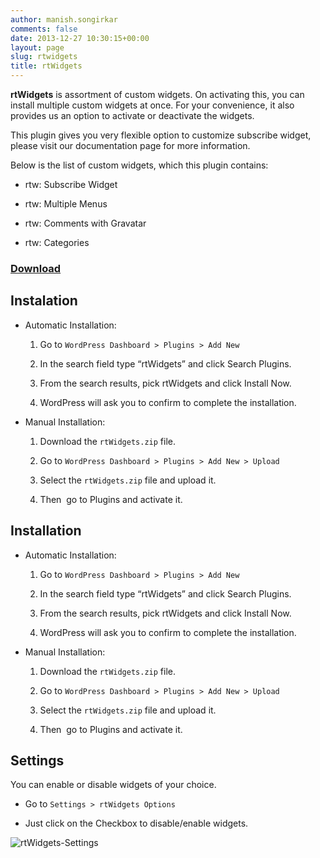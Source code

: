 ```yaml
---
author: manish.songirkar
comments: false
date: 2013-12-27 10:30:15+00:00
layout: page
slug: rtwidgets
title: rtWidgets
---
```


**rtWidgets** is assortment of custom widgets. On activating this, you can install multiple custom widgets at once. For your convenience, it also provides us an option to activate or deactivate the widgets.

This plugin gives you very flexible option to customize subscribe widget, please visit our documentation page for more information.

Below is the list of custom widgets, which this plugin contains:



	
  * rtw: Subscribe Widget

	
  * rtw: Multiple Menus

	
  * rtw: Comments with Gravatar

	
  * rtw: Categories




### [Download](http://wordpress.org/plugins/rtwidgets/)




## Instalation





	
  * Automatic Installation:

	
    1. Go to `WordPress Dashboard > Plugins > Add New`

	
    2. In the search field type “rtWidgets” and click Search Plugins.

	
    3. From the search results, pick rtWidgets and click Install Now.

	
    4. WordPress will ask you to confirm to complete the installation.




	
  * Manual Installation:

	
    1. Download the `rtWidgets.zip` file.

	
    2. Go to `WordPress Dashboard > Plugins > Add New > Upload`

	
    3. Select the `rtWidgets.zip` file and upload it.

	
    4. Then  go to Plugins and activate it.








## Installation





	
  * Automatic Installation:

	
    1. Go to `WordPress Dashboard > Plugins > Add New`

	
    2. In the search field type “rtWidgets” and click Search Plugins.

	
    3. From the search results, pick rtWidgets and click Install Now.

	
    4. WordPress will ask you to confirm to complete the installation.




	
  * Manual Installation:

	
    1. Download the `rtWidgets.zip` file.

	
    2. Go to `WordPress Dashboard > Plugins > Add New > Upload`

	
    3. Select the `rtWidgets.zip` file and upload it.

	
    4. Then  go to Plugins and activate it.








## Settings


You can enable or disable widgets of your choice.



	
  * Go to `Settings > rtWidgets Options`

	
  * Just click on the Checkbox to disable/enable widgets.


![rtWidgets-Settings](https://rtcamp.com/wp-content/uploads/2013/12/rtWidgets-Settings.png)
